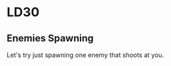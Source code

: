 LD30
====

Enemies Spawning
----------------

Let's try just spawning one enemy that shoots at you.

